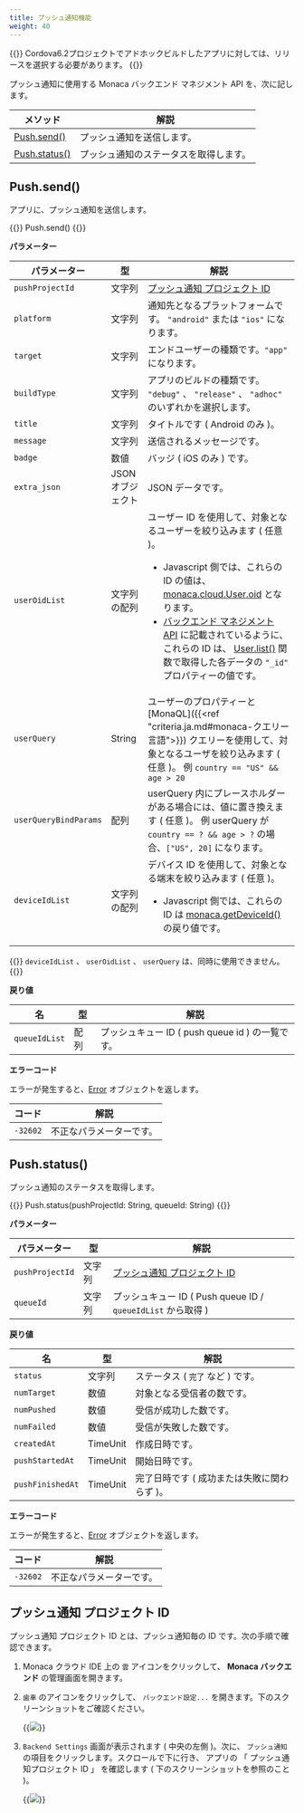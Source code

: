 ```yaml
---
title: プッシュ通知機能
weight: 40
---
```


{{<note>}}
Cordova6.2プロジェクトでアドホックビルドしたアプリに対しては、リリースを選択する必要があります。
{{</note>}}

プッシュ通知に使用する Monaca バックエンド マネジメント API を、次に記します。

メソッド | 解説
-------|-----------------------
[Push.send()](#push-send) | プッシュ通知を送信します。
[Push.status()](#push-status) | プッシュ通知のステータスを取得します。
  
Push.send()
------------------------------

アプリに、プッシュ通知を送信します。

{{<highlight javascript>}}
Push.send()
{{</highlight>}}

**パラメーター**

パラメーター | 型 | 解説 
-----|------|-------------
`pushProjectId` | 文字列 | [プッシュ通知 プロジェクト ID](#プッシュ通知-プロジェクト-id)
`platform` | 文字列 | 通知先となるプラットフォームです。 `"android"` または `"ios"` になります。
`target` | 文字列 | エンドユーザーの種類です。`"app"` になります。
`buildType` | 文字列 | アプリのビルドの種類です。 `"debug"` 、 `"release"` 、 `"adhoc"` のいずれかを選択します。
`title` | 文字列 | タイトルです ( Android のみ )。
`message` | 文字列 | 送信されるメッセージです。
`badge` | 数値 | バッジ ( iOS のみ ) です。
`extra_json` | JSON オブジェクト | JSON データです。
`userOidList` | 文字列の配列 | ユーザー ID を使用して、対象となるユーザーを絞り込みます ( 任意 )。 <ul><li>Javascript 側では、これらの ID の値は、 [monaca.cloud.User.oid](../../cloud/user/#user-oid) となります。</li><li>[バックエンド マネジメント API](../../cloud_management) に記載されているように、これらの ID は、 [User.list()](../user/#user-list) 関数で取得した各データの `"_id"` プロパティーの値です。</li></ul>
`userQuery` | String | ユーザーのプロパティーと [MonaQL]({{<ref "criteria.ja.md#monaca-クエリー言語">}}) クエリーを使用して、対象となるユーザを絞り込みます ( 任意 )。 例 `country == "US" && age > 20`
`userQueryBindParams` | 配列 | userQuery 内にプレースホルダーがある場合には、値に置き換えます ( 任意 )。 例 userQuery が `country == ? && age > ?` の場合、`["US", 20]` になります。
`deviceIdList` | 文字列の配列 | デバイス ID を使用して、対象となる端末を絞り込みます ( 任意 )。 <ul><li>Javascript 側では、これらの ID は [monaca.getDeviceId()](../../utility/#monaca-getdeviceid) の戻り値です。</li></ul>

{{<note>}}
      <code>deviceIdList</code> 、 <code>userOidList</code> 、 <code>userQuery</code> は、同時に使用できません。
{{</note>}}

**戻り値**

名 | 型 | 解説 
-----|------|-------------
`queueIdList` | 配列 | プッシュキュー ID ( push queue id ) の一覧です。

**エラーコード**

エラーが発生すると、[Error](../../cloud/error) オブジェクトを返します。

コード | 解説
------|--------------------------
`-32602` |  不正なパラメーターです。

Push.status()
--------------------------------------------

プッシュ通知のステータスを取得します。

{{<highlight javascript>}}
Push.status(pushProjectId: String, queueId: String)
{{</highlight>}}

**パラメーター**

パラメーター | 型 | 解説 
-----|------|-------------
`pushProjectId` | 文字列 | [プッシュ通知 プロジェクト ID](#プッシュ通知-プロジェクト-id)
`queueId` | 文字列 | プッシュキュー ID ( Push queue ID / `queueIdList` から取得 )

**戻り値**

名 | 型 | 解説 
-----|------|-------------
`status` | 文字列 | ステータス ( `完了` など ) です。
`numTarget` | 数値 | 対象となる受信者の数です。
`numPushed` | 数値 | 受信が成功した数です。
`numFailed` | 数値 | 受信が失敗した数です。
`createdAt` | TimeUnit | 作成日時です。
`pushStartedAt` | TimeUnit | 開始日時です。
`pushFinishedAt` | TimeUnit | 完了日時です ( 成功または失敗に関わらず )。

**エラーコード**

エラーが発生すると、[Error](../../cloud/error) オブジェクトを返します。

コード | 解説
------|--------------------------
`-32602` |  不正なパラメーターです。

プッシュ通知 プロジェクト ID
----------------------------

プッシュ通知 プロジェクト ID とは、プッシュ通知毎の ID
です。次の手順で確認できます。

1.  Monaca クラウド IDE 上の `雲` アイコンをクリックして、 **Monaca
    バックエンド** の管理画面を開きます。

2.  `歯車` のアイコンをクリックして、 `バックエンド設定...`
    を開きます。下のスクリーンショットをご確認ください。

    {{<img src="/images/reference/monaca_api/cloud_management/backend_setting.png">}}

3.  `Backend Settings` 画面が表示されます ( 中央の左側 )。次に、
    `プッシュ通知` の項目をクリックします。スクロールで下に行き、 アプリの
    「 プッシュ通知プロジェクト ID 」 を確認します (
    下のスクリーンショットを参照のこと )。

    {{<img src="/images/reference/monaca_api/cloud_management/push_projectID.png">}}
